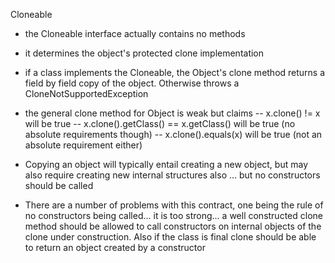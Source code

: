 Cloneable

- the Cloneable interface actually contains no methods

- it determines the object's protected clone implementation

- if a class implements the Cloneable, the Object's clone method returns a field by field copy of the object. Otherwise throws a CloneNotSupportedException

- the general clone method for Object is weak but claims
-- x.clone() != x will be true
-- x.clone().getClass() == x.getClass() will be true (no absolute requirements though)
-- x.clone().equals(x) will be true (not an absolute requirement either)

- Copying an object will typically entail creating a new object, but may also require creating new internal structures also ... but no constructors should be called

- There are a number of problems with this contract, one being the rule of no constructors being called... it is too strong... a well constructed clone method should be allowed to call constructors on internal objects of the clone under construction. Also if the class is final clone should be able to return an object created by a constructor


